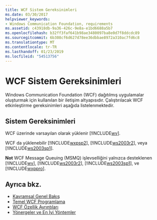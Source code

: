 ```yaml
---
title: WCF Sistem Gereksinimleri
ms.date: 03/30/2017
helpviewer_keywords:
- Windows Communication Foundation, requirements
ms.assetid: c43918db-9a36-426c-9e8a-e1bd6688a5b7
ms.openlocfilehash: b32ff3faf641b98ae3480097ba8e0d7f8ddcdc89
ms.sourcegitcommit: 6b308cf6d627d78ee36dbbae8972a310ac7fd6c8
ms.translationtype: MT
ms.contentlocale: tr-TR
ms.lasthandoff: 01/23/2019
ms.locfileid: "54513756"
---
```

# <a name="wcf-system-requirements"></a>WCF Sistem Gereksinimleri
Windows Communication Foundation (WCF) dağıtılmış uygulamalar oluşturmak için kullanılan bir iletişim altyapısıdır. Çalıştırılacak WCF etkinleştirme gereksinimleri aşağıda listelenmektedir.  
  
## <a name="system-requirements"></a>Sistem Gereksinimleri  
 WCF üzerinde varsayılan olarak yüklenir [!INCLUDE[wv](../../../includes/wv-md.md)].  
  
 WCF da yüklenebilir [!INCLUDE[wxpsp2](../../../includes/wxpsp2-md.md)], [!INCLUDE[ws2003r2](../../../includes/ws2003r2-md.md)], veya [!INCLUDE[ws2003sp1](../../../includes/ws2003sp1-md.md)].  
  
 **Not** WCF Message Queuing (MSMQ) işlevselliğini yalnızca desteklenen [!INCLUDE[wv](../../../includes/wv-md.md)], [!INCLUDE[ws2003r2](../../../includes/ws2003r2-md.md)], [!INCLUDE[ws2003sp1](../../../includes/ws2003sp1-md.md)], ve [!INCLUDE[wxppro](../../../includes/wxppro-md.md)].  
  
## <a name="see-also"></a>Ayrıca bkz.
- [Kavramsal Genel Bakış](../../../docs/framework/wcf/conceptual-overview.md)
- [Temel WCF Programlama](../../../docs/framework/wcf/basic-wcf-programming.md)
- [WCF Özellik Ayrıntıları](../../../docs/framework/wcf/feature-details/index.md)
- [Yönergeler ve En İyi Yöntemler](../../../docs/framework/wcf/guidelines-and-best-practices.md)
